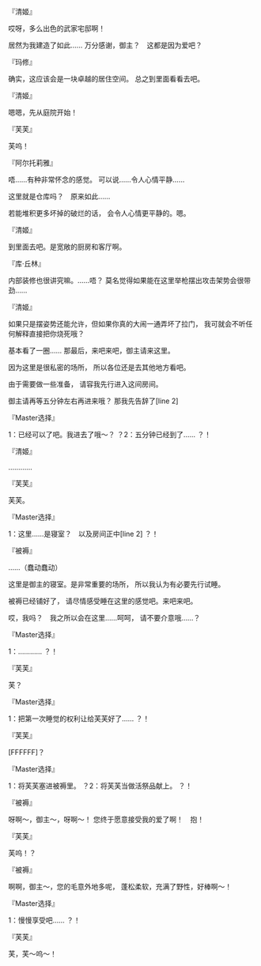 『清姬』

哎呀，多么出色的武家宅邸啊！

居然为我建造了如此……
万分感谢，御主？　这都是因为爱吧？

『玛修』

确实，这应该会是一块卓越的居住空间。
总之到里面看看去吧。

『清姬』

嗯嗯，先从庭院开始！

『芙芙』

芙呜！

『阿尔托莉雅』

唔……有种非常怀念的感觉。
可以说……令人心情平静……

这里就是仓库吗？　原来如此……

若能堆积更多坏掉的破烂的话，
会令人心情更平静的。嗯。

『清姬』

到里面去吧。是宽敞的厨房和客厅啊。

『库·丘林』

内部装修也很讲究嘛。……唔？
莫名觉得如果能在这里举枪摆出攻击架势会很带劲……

『清姬』

如果只是摆姿势还能允许，但如果你真的大闹一通弄坏了拉门，
我可就会不听任何解释直接把你烧死哦？

基本看了一圈……
那最后，来吧来吧，御主请来这里。

因为这里是很私密的场所，
所以各位还是去其他地方看吧。

由于需要做一些准备，
请容我先行进入这间房间。

御主请再等五分钟左右再进来哦？
那我先告辞了[line 2]

『Master选择』

1：已经可以了吧。我进去了哦～？
？2：五分钟已经到了……
？！

『清姬』

…………

『芙芙』

芙芙。

『Master选择』

1：这里……是寝室？　以及房间正中[line 2]
？！

『被褥』

……（蠢动蠢动）

这里是御主的寝室。是非常重要的场所，
所以我认为有必要先行试睡。

被褥已经铺好了，
请尽情感受睡在这里的感觉吧。来吧来吧。

哎，我吗？　我之所以会在这里……呵呵，
请不要介意哦……？

『Master选择』

1：…………
？！

『芙芙』

芙？

『Master选择』

1：把第一次睡觉的权利让给芙芙好了……
？！

『芙芙』

[FFFFFF]？

『Master选择』

1：将芙芙塞进被褥里。
？2：将芙芙当做活祭品献上。
？！

『被褥』

呀啊～，御主～，呀啊～！
您终于愿意接受我的爱了啊！　抱！

『芙芙』

芙呜！？

『被褥』

啊啊，御主～，您的毛意外地多呢，
蓬松柔软，充满了野性，好棒啊～！　

『Master选择』

1：慢慢享受吧……
？！

『芙芙』

芙，芙～呜～！

